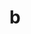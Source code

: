 # b
<mxfile host="65bd71144e">
    <diagram id="3e-c7wMI18iRUAbZvPqD" name="Page-1">
        <mxGraphModel dx="1440" dy="1080" grid="0" gridSize="1" guides="1" tooltips="1" connect="1" arrows="1" fold="1" page="1" pageScale="1" pageWidth="850" pageHeight="1100" math="0" shadow="0">
            <root>
                <mxCell id="0"/>
                <mxCell id="1" parent="0"/>
                <mxCell id="2" value="Follower" style="swimlane;fontStyle=0;childLayout=stackLayout;horizontal=1;startSize=30;horizontalStack=0;resizeParent=1;resizeParentMax=0;resizeLast=0;collapsible=1;marginBottom=0;whiteSpace=wrap;html=1;" vertex="1" parent="1">
                    <mxGeometry x="220" y="25" width="140" height="90" as="geometry"/>
                </mxCell>
                <mxCell id="3" value="Readers" style="text;strokeColor=none;fillColor=none;align=left;verticalAlign=middle;spacingLeft=4;spacingRight=4;overflow=hidden;points=[[0,0.5],[1,0.5]];portConstraint=eastwest;rotatable=0;whiteSpace=wrap;html=1;" vertex="1" parent="2">
                    <mxGeometry y="30" width="140" height="30" as="geometry"/>
                </mxCell>
                <mxCell id="4" value="interested Readers" style="text;strokeColor=none;fillColor=none;align=left;verticalAlign=middle;spacingLeft=4;spacingRight=4;overflow=hidden;points=[[0,0.5],[1,0.5]];portConstraint=eastwest;rotatable=0;whiteSpace=wrap;html=1;" vertex="1" parent="2">
                    <mxGeometry y="60" width="140" height="30" as="geometry"/>
                </mxCell>
                <mxCell id="32" style="edgeStyle=none;html=1;exitX=0.5;exitY=0;exitDx=0;exitDy=0;entryX=0.484;entryY=1.093;entryDx=0;entryDy=0;entryPerimeter=0;endArrow=ERmany;endFill=0;startArrow=ERone;startFill=0;" edge="1" parent="1" source="6" target="4">
                    <mxGeometry relative="1" as="geometry"/>
                </mxCell>
                <mxCell id="6" value="Author" style="swimlane;fontStyle=0;childLayout=stackLayout;horizontal=1;startSize=30;horizontalStack=0;resizeParent=1;resizeParentMax=0;resizeLast=0;collapsible=1;marginBottom=0;whiteSpace=wrap;html=1;" vertex="1" parent="1">
                    <mxGeometry x="220" y="195" width="140" height="90" as="geometry"/>
                </mxCell>
                <mxCell id="7" value="&lt;span&gt;Walter&lt;br&gt;Isaacson's bio&lt;/span&gt;" style="text;strokeColor=none;fillColor=none;align=left;verticalAlign=middle;spacingLeft=4;spacingRight=4;overflow=hidden;points=[[0,0.5],[1,0.5]];portConstraint=eastwest;rotatable=0;whiteSpace=wrap;html=1;" vertex="1" parent="6">
                    <mxGeometry y="30" width="140" height="30" as="geometry"/>
                </mxCell>
                <mxCell id="8" value="&lt;span style=&quot;font-family: Calibri, sans-serif; font-size: 14.6667px;&quot;&gt;book count&lt;/span&gt;" style="text;strokeColor=none;fillColor=none;align=left;verticalAlign=middle;spacingLeft=4;spacingRight=4;overflow=hidden;points=[[0,0.5],[1,0.5]];portConstraint=eastwest;rotatable=0;whiteSpace=wrap;html=1;" vertex="1" parent="6">
                    <mxGeometry y="60" width="140" height="30" as="geometry"/>
                </mxCell>
                <mxCell id="33" style="edgeStyle=none;html=1;exitX=0.5;exitY=0;exitDx=0;exitDy=0;entryX=0.5;entryY=1.122;entryDx=0;entryDy=0;entryPerimeter=0;startArrow=ERmany;startFill=0;endArrow=ERmany;endFill=0;" edge="1" parent="1" source="10" target="8">
                    <mxGeometry relative="1" as="geometry"/>
                </mxCell>
                <mxCell id="10" value="Reviewer" style="swimlane;fontStyle=0;childLayout=stackLayout;horizontal=1;startSize=30;horizontalStack=0;resizeParent=1;resizeParentMax=0;resizeLast=0;collapsible=1;marginBottom=0;whiteSpace=wrap;html=1;" vertex="1" parent="1">
                    <mxGeometry x="220" y="350" width="140" height="120" as="geometry"/>
                </mxCell>
                <mxCell id="11" value="&lt;span style=&quot;font-size:11.0pt;line-height:107%;&lt;br/&gt;font-family:&amp;quot;Calibri&amp;quot;,sans-serif;mso-ascii-theme-font:minor-latin;mso-fareast-font-family:&lt;br/&gt;Calibri;mso-fareast-theme-font:minor-latin;mso-hansi-theme-font:minor-latin;&lt;br/&gt;mso-bidi-font-family:&amp;quot;Times New Roman&amp;quot;;mso-bidi-theme-font:minor-bidi;&lt;br/&gt;mso-ansi-language:EN-US;mso-fareast-language:EN-US;mso-bidi-language:AR-SA&quot;&gt;Coulson&lt;br/&gt;Liu&lt;/span&gt;" style="text;strokeColor=none;fillColor=none;align=left;verticalAlign=middle;spacingLeft=4;spacingRight=4;overflow=hidden;points=[[0,0.5],[1,0.5]];portConstraint=eastwest;rotatable=0;whiteSpace=wrap;html=1;" vertex="1" parent="10">
                    <mxGeometry y="30" width="140" height="30" as="geometry"/>
                </mxCell>
                <mxCell id="12" value="&lt;span style=&quot;font-size:11.0pt;line-height:107%;&lt;br/&gt;font-family:&amp;quot;Calibri&amp;quot;,sans-serif;mso-ascii-theme-font:minor-latin;mso-fareast-font-family:&lt;br/&gt;Calibri;mso-fareast-theme-font:minor-latin;mso-hansi-theme-font:minor-latin;&lt;br/&gt;mso-bidi-font-family:&amp;quot;Times New Roman&amp;quot;;mso-bidi-theme-font:minor-bidi;&lt;br/&gt;mso-ansi-language:EN-US;mso-fareast-language:EN-US;mso-bidi-language:AR-SA&quot;&gt;Marcus&lt;br/&gt;Aurelius&lt;/span&gt;" style="text;strokeColor=none;fillColor=none;align=left;verticalAlign=middle;spacingLeft=4;spacingRight=4;overflow=hidden;points=[[0,0.5],[1,0.5]];portConstraint=eastwest;rotatable=0;whiteSpace=wrap;html=1;" vertex="1" parent="10">
                    <mxGeometry y="60" width="140" height="30" as="geometry"/>
                </mxCell>
                <mxCell id="13" value="etc.." style="text;strokeColor=none;fillColor=none;align=left;verticalAlign=middle;spacingLeft=4;spacingRight=4;overflow=hidden;points=[[0,0.5],[1,0.5]];portConstraint=eastwest;rotatable=0;whiteSpace=wrap;html=1;" vertex="1" parent="10">
                    <mxGeometry y="90" width="140" height="30" as="geometry"/>
                </mxCell>
                <mxCell id="38" style="edgeStyle=none;html=1;exitX=0.5;exitY=0;exitDx=0;exitDy=0;startArrow=ERmany;startFill=0;endArrow=ERmany;endFill=0;entryX=0.5;entryY=1.111;entryDx=0;entryDy=0;entryPerimeter=0;" edge="1" parent="1" source="14" target="22">
                    <mxGeometry relative="1" as="geometry">
                        <mxPoint x="560" y="140" as="targetPoint"/>
                    </mxGeometry>
                </mxCell>
                <mxCell id="14" value="Book" style="swimlane;fontStyle=0;childLayout=stackLayout;horizontal=1;startSize=30;horizontalStack=0;resizeParent=1;resizeParentMax=0;resizeLast=0;collapsible=1;marginBottom=0;whiteSpace=wrap;html=1;" vertex="1" parent="1">
                    <mxGeometry x="490" y="180" width="140" height="120" as="geometry"/>
                </mxCell>
                <mxCell id="15" value="&lt;span&gt;Title:Elon Musk&lt;br&gt;Book Cover&lt;/span&gt;" style="text;strokeColor=none;fillColor=none;align=left;verticalAlign=middle;spacingLeft=4;spacingRight=4;overflow=hidden;points=[[0,0.5],[1,0.5]];portConstraint=eastwest;rotatable=0;whiteSpace=wrap;html=1;" vertex="1" parent="14">
                    <mxGeometry y="30" width="140" height="30" as="geometry"/>
                </mxCell>
                <mxCell id="16" value="&#10;&lt;span style=&quot;color: rgb(240, 240, 240); font-family: Helvetica; font-size: 12px; font-style: normal; font-variant-ligatures: normal; font-variant-caps: normal; font-weight: 400; letter-spacing: normal; orphans: 2; text-align: left; text-indent: 0px; text-transform: none; widows: 2; word-spacing: 0px; -webkit-text-stroke-width: 0px; background-color: rgb(42, 37, 47); text-decoration-thickness: initial; text-decoration-style: initial; text-decoration-color: initial; float: none; display: inline !important;&quot;&gt;Pages&lt;/span&gt;&#10;&#10;" style="text;strokeColor=none;fillColor=none;align=left;verticalAlign=middle;spacingLeft=4;spacingRight=4;overflow=hidden;points=[[0,0.5],[1,0.5]];portConstraint=eastwest;rotatable=0;whiteSpace=wrap;html=1;" vertex="1" parent="14">
                    <mxGeometry y="60" width="140" height="30" as="geometry"/>
                </mxCell>
                <mxCell id="17" value="&lt;span style=&quot;font-family: Calibri, sans-serif; font-size: 14.6667px;&quot;&gt;Publication Date&lt;/span&gt;" style="text;strokeColor=none;fillColor=none;align=left;verticalAlign=middle;spacingLeft=4;spacingRight=4;overflow=hidden;points=[[0,0.5],[1,0.5]];portConstraint=eastwest;rotatable=0;whiteSpace=wrap;html=1;" vertex="1" parent="14">
                    <mxGeometry y="90" width="140" height="30" as="geometry"/>
                </mxCell>
                <mxCell id="19" value="Genre" style="swimlane;fontStyle=0;childLayout=stackLayout;horizontal=1;startSize=30;horizontalStack=0;resizeParent=1;resizeParentMax=0;resizeLast=0;collapsible=1;marginBottom=0;whiteSpace=wrap;html=1;" vertex="1" parent="1">
                    <mxGeometry x="490" y="10" width="140" height="120" as="geometry"/>
                </mxCell>
                <mxCell id="20" value="&lt;span&gt;Biography&lt;br&gt;&lt;/span&gt;" style="text;strokeColor=none;fillColor=none;align=left;verticalAlign=middle;spacingLeft=4;spacingRight=4;overflow=hidden;points=[[0,0.5],[1,0.5]];portConstraint=eastwest;rotatable=0;whiteSpace=wrap;html=1;" vertex="1" parent="19">
                    <mxGeometry y="30" width="140" height="30" as="geometry"/>
                </mxCell>
                <mxCell id="21" value="Nonfiction" style="text;strokeColor=none;fillColor=none;align=left;verticalAlign=middle;spacingLeft=4;spacingRight=4;overflow=hidden;points=[[0,0.5],[1,0.5]];portConstraint=eastwest;rotatable=0;whiteSpace=wrap;html=1;" vertex="1" parent="19">
                    <mxGeometry y="60" width="140" height="30" as="geometry"/>
                </mxCell>
                <mxCell id="22" value="&lt;span style=&quot;font-family: Calibri, sans-serif; font-size: 14.6667px;&quot;&gt;Business&lt;/span&gt;" style="text;strokeColor=none;fillColor=none;align=left;verticalAlign=middle;spacingLeft=4;spacingRight=4;overflow=hidden;points=[[0,0.5],[1,0.5]];portConstraint=eastwest;rotatable=0;whiteSpace=wrap;html=1;" vertex="1" parent="19">
                    <mxGeometry y="90" width="140" height="30" as="geometry"/>
                </mxCell>
                <mxCell id="36" style="edgeStyle=none;html=1;exitX=0.5;exitY=0;exitDx=0;exitDy=0;entryX=0.5;entryY=1.111;entryDx=0;entryDy=0;entryPerimeter=0;startArrow=ERmany;startFill=0;endArrow=ERone;endFill=0;" edge="1" parent="1" source="23" target="17">
                    <mxGeometry relative="1" as="geometry"/>
                </mxCell>
                <mxCell id="23" value="Review Rating" style="swimlane;fontStyle=0;childLayout=stackLayout;horizontal=1;startSize=30;horizontalStack=0;resizeParent=1;resizeParentMax=0;resizeLast=0;collapsible=1;marginBottom=0;whiteSpace=wrap;html=1;" vertex="1" parent="1">
                    <mxGeometry x="490" y="350" width="140" height="120" as="geometry"/>
                </mxCell>
                <mxCell id="24" value="Book Rating" style="text;strokeColor=none;fillColor=none;align=left;verticalAlign=middle;spacingLeft=4;spacingRight=4;overflow=hidden;points=[[0,0.5],[1,0.5]];portConstraint=eastwest;rotatable=0;whiteSpace=wrap;html=1;" vertex="1" parent="23">
                    <mxGeometry y="30" width="140" height="30" as="geometry"/>
                </mxCell>
                <mxCell id="25" value="No of Rating" style="text;strokeColor=none;fillColor=none;align=left;verticalAlign=middle;spacingLeft=4;spacingRight=4;overflow=hidden;points=[[0,0.5],[1,0.5]];portConstraint=eastwest;rotatable=0;whiteSpace=wrap;html=1;" vertex="1" parent="23">
                    <mxGeometry y="60" width="140" height="30" as="geometry"/>
                </mxCell>
                <mxCell id="26" value="Book Review" style="text;strokeColor=none;fillColor=none;align=left;verticalAlign=middle;spacingLeft=4;spacingRight=4;overflow=hidden;points=[[0,0.5],[1,0.5]];portConstraint=eastwest;rotatable=0;whiteSpace=wrap;html=1;" vertex="1" parent="23">
                    <mxGeometry y="90" width="140" height="30" as="geometry"/>
                </mxCell>
                <mxCell id="35" style="edgeStyle=none;html=1;exitX=0.5;exitY=0;exitDx=0;exitDy=0;entryX=0.5;entryY=1;entryDx=0;entryDy=0;entryPerimeter=0;startArrow=ERone;startFill=0;endArrow=ERmany;endFill=0;" edge="1" parent="1" source="31" target="26">
                    <mxGeometry relative="1" as="geometry"/>
                </mxCell>
                <mxCell id="31" value="Community Rating" style="rounded=0;whiteSpace=wrap;html=1;" vertex="1" parent="1">
                    <mxGeometry x="500" y="530" width="120" height="60" as="geometry"/>
                </mxCell>
                <mxCell id="34" style="edgeStyle=none;html=1;exitX=1;exitY=0.5;exitDx=0;exitDy=0;entryX=0;entryY=0.5;entryDx=0;entryDy=0;startArrow=ERone;startFill=0;endArrow=ERmany;endFill=0;" edge="1" parent="1" source="12" target="25">
                    <mxGeometry relative="1" as="geometry"/>
                </mxCell>
                <mxCell id="37" style="edgeStyle=none;html=1;exitX=0;exitY=0.5;exitDx=0;exitDy=0;entryX=1;entryY=0;entryDx=0;entryDy=0;entryPerimeter=0;startArrow=ERmany;startFill=0;endArrow=ERone;endFill=0;" edge="1" parent="1" source="16" target="8">
                    <mxGeometry relative="1" as="geometry"/>
                </mxCell>
            </root>
        </mxGraphModel>
    </diagram>
</mxfile>
